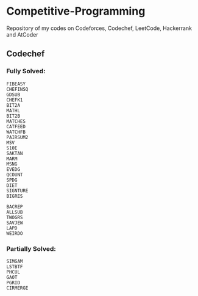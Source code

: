 # Competitive-Programming
Repository of my codes on Codeforces, Codechef, LeetCode, Hackerrank and AtCoder

## Codechef
  ### Fully Solved:
    FIBEASY
    CHEFINSQ
    GDSUB
    CHEFK1
    BIT2A
    MATHL
    BIT2B
    MATCHES
    CATFEED
    WATCHFB
    PAIRSUM2
    MSV
    S10E
    SAKTAN
    MARM
    MSNG
    EVEDG
    QCOUNT
    SPDG
    DIET
    SIGNTURE
    BIGRES

    BACREP
    ALLSUB
    TWOGRS
    SAVJEW
    LAPD
    WEIRDO
  ### Partially Solved:
    SIMGAM
    LSTBTF
    PHCUL
    GAOT
    PGRID
    CIRMERGE
